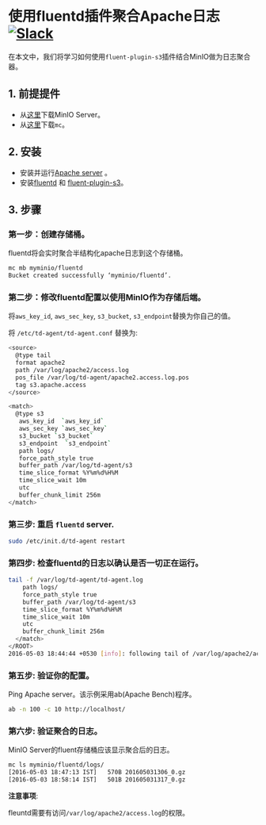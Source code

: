 # 使用fluentd插件聚合Apache日志[![Slack](https://slack.min.io/slack?type=svg)](https://slack.min.io)

在本文中，我们将学习如何使用`fluent-plugin-s3`插件结合MinIO做为日志聚合器。

## 1. 前提提件

* 从[这里](https://docs.min.io/docs/minio-quickstart-guide)下载MinIO Server。
* 从[这里](https://docs.min.io/docs/minio-client-quickstart-guide)下载`mc`。

## 2. 安装

* 安装并运行[Apache server](https://httpd.apache.org) 。
* 安装[fluentd](http://docs.fluentd.org/articles/install-by-deb) 和 [fluent-plugin-s3](http://docs.fluentd.org/articles/apache-to-s3#amazon-s3-output)。


## 3. 步骤

### 第一步：创建存储桶。


fluentd将会实时聚合半结构化apache日志到这个存储桶。

```sh
mc mb myminio/fluentd
Bucket created successfully ‘myminio/fluentd’.
```

### 第二步：修改fluentd配置以使用MinIO作为存储后端。
将`aws_key_id`, `aws_sec_key`, `s3_bucket`,  `s3_endpoint`替换为你自己的值。

将 `/etc/td-agent/td-agent.conf` 替换为:

```sh
<source>
  @type tail
  format apache2
  path /var/log/apache2/access.log
  pos_file /var/log/td-agent/apache2.access.log.pos
  tag s3.apache.access
</source>

<match>
  @type s3
   aws_key_id  `aws_key_id`
   aws_sec_key `aws_sec_key`
   s3_bucket `s3_bucket`
   s3_endpoint  `s3_endpoint`
   path logs/
   force_path_style true
   buffer_path /var/log/td-agent/s3
   time_slice_format %Y%m%d%H%M
   time_slice_wait 10m
   utc
   buffer_chunk_limit 256m
</match>
```

### 第三步: 重启 `fluentd` server.  

```sh
sudo /etc/init.d/td-agent restart
```

### 第四步: 检查fluentd的日志以确认是否一切正在运行。

```sh
tail -f /var/log/td-agent/td-agent.log
    path logs/
    force_path_style true
    buffer_path /var/log/td-agent/s3
    time_slice_format %Y%m%d%H%M
    time_slice_wait 10m
    utc
    buffer_chunk_limit 256m
  </match>
</ROOT>
2016-05-03 18:44:44 +0530 [info]: following tail of /var/log/apache2/access.log
```

### 第五步: 验证你的配置。

Ping Apache server。该示例采用ab(Apache Bench)程序。


```sh
ab -n 100 -c 10 http://localhost/
```

### 第六步: 验证聚合的日志。

MinIO Server的fluent存储桶应该显示聚合后的日志。

```sh
mc ls myminio/fluentd/logs/
[2016-05-03 18:47:13 IST]   570B 201605031306_0.gz
[2016-05-03 18:58:14 IST]   501B 201605031317_0.gz
```

**注意事项**:

 fleuntd需要有访问`/var/log/apache2/access.log`的权限。


